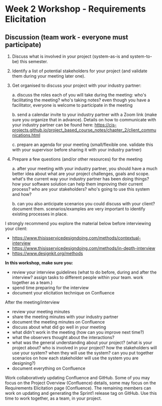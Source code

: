 # Week 2 Workshop - Requirements Elicitation 

## Discussion (team work - everyone must participate)

1.  Discuss what is involved in your project (system-as-is and system-to-be) this semester. 

2.  Identify a list of potential stakeholders for your project (and validate them during your meeting later one).

3.  Get organised to discuss your project with your industry partner:

    a.  discuss the roles each of you will take during the meeting: who's facilitating the meeting? who's taking notes? even though you have a facilitator, everyone is welcome to participate in the meeting

    b.  send a calendar invite to your industry partner with a Zoom link (make sure you organize that in advance). Details on how to communicate with your industry partner can be found here: https://cis-projects.github.io/project_based_course_notes/chapter_2/client_communications.html

    c. prepare an agenda for your meeting (small/flexible one. validate this with your supervisor before sharing it with your industry partner)

4.  Prepare a few questions (and/or other resources) for the meeting

    a. after your meeting with your industry partner, you should have a much better idea about what are your project challenges, goals and scope. what's the current way your industry partner has been doing things? how your software solution can help them improving their current process? who are your stakeholders? who's going to use this system and how?

    b.  can you also anticipate scenarios you could discuss with your client? document them. scenarios/examples are very important to identify existing processes in place.

I strongly recommend you explore the material below before interviewing your client:

- <https://www.thisisservicedesigndoing.com/methods/contextual-interview>
- <https://www.thisisservicedesigndoing.com/methods/in-depth-interview>
- https://www.designkit.org/methods


**In this workshop, make sure you:**
-   review your interview guidelines (what to do before, during and after the interview? assign tasks to different people within your team. work together as a team.)
-   spend time preparing for the interview
-   document your elicitation technique on Confluence

After the meeting/interview
-   review your meeting minutes
-   share the meeting minutes with your industry partner
-   document the meeting minutes on Confluence
-   discuss about what did go well in your meeting
-   what didn't work in the meeting (how can you improve next time?)
-   what the observers thought about the interactions?
-   what was the general understanding about your project? (what is your project about? who is involved in your project? how the stakeholders will use your system? when they will use the system? can you put together scenarios on how each stakeholder will use the system you are designing?)
-   document everything on Confluence


Work collaboratively updating Confluence and GitHub. Some of you may focus on the Project Overview (Confluence) details, some may focus on the Requirements Elicitation page (Confluence). The remaining members can work on updating and generating the Sprint1 release tag on GitHub. Use this time to work together, as a team, in your project.





